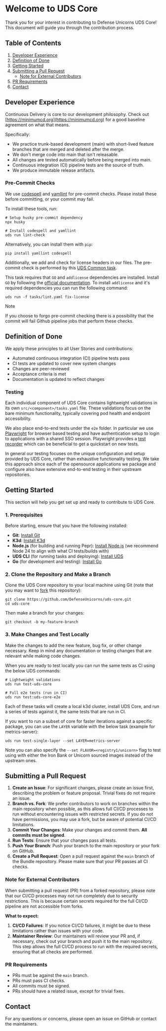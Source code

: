 # Welcome to UDS Core

Thank you for your interest in contributing to Defense Unicorns UDS Core! This document will guide you through the contribution process.

## Table of Contents

1. [Developer Experience](#developer-experience)
2. [Definition of Done](#definition-of-done)
3. [Getting Started](#getting-started)
4. [Submitting a Pull Request](#submitting-a-pull-request)
   - [Note for External Contributors](#note-for-external-contributors)
5. [PR Requirements](#pr-requirements)
6. [Contact](#contact)

## Developer Experience

Continuous Delivery is core to our development philosophy. Check out [https://minimumcd.org](https://minimumcd.org) for a good baseline agreement on what that means.

Specifically:

- We practice trunk-based development (main) with short-lived feature branches that are merged and deleted after the merge.
- We don't merge code into main that isn't releasable.
- All changes are tested automatically before being merged into main.
- Continuous integration (CI) pipeline tests are the source of truth.
- We produce immutable release artifacts.

### Pre-Commit Checks

We use [codespell](https://github.com/codespell-project/codespell) and [yamllint](https://yamllint.readthedocs.io/en/stable/) for pre-commit checks. Please install these before committing, or your commit may fail.

To install these tools, run:

```console
# Setup husky pre-commit dependency
npx husky

# Install codespell and yamllint
uds run lint-check
```

Alternatively, you can install them with `pip`:

```console
pip install yamllint codespell
```

Additionally, we add and check for license headers in our files. The pre-commit check is performed by this [UDS Common task](https://github.com/defenseunicorns/uds-common/blob/main/tasks/lint.yaml#L159-L225).

This task requires that `GO` and `addlicense` dependencies are installed. Install `GO` by following the [official documentation](https://go.dev/doc/install). To install `addlicense` and it's required dependencies you can run the following command:
```console
uds run -f tasks/lint.yaml fix-license
```

> [!NOTE]
> If you choose to forgo pre-commit checking there is a possibility that the commit will fail Github pipeline jobs that perform these checks.

## Definition of Done

We apply these principles to all User Stories and contributions:

- Automated continuous integration (CI) pipeline tests pass
- CI tests are updated to cover new system changes
- Changes are peer-reviewed
- Acceptance criteria is met
- Documentation is updated to reflect changes

### Testing

Each individual component of UDS Core contains lightweight validations in its own `src/<component>/tasks.yaml` file. These validations focus on the bare minimum functionality, typically covering pod health and endpoint accessibility.

We also place end-to-end tests under the `e2e` folder. In particular we use [Playwright](https://playwright.dev/) for browser based testing and have authentication setup to login to applications with a shared SSO session. Playwright provides a [test recorder](https://playwright.dev/docs/codegen#generate-tests-with-the-playwright-inspector) which can be beneficial to get a quickstart on new tests.

In general our testing focuses on the unique configuration and setup provided by UDS Core, rather than exhaustive functionality testing. We take this approach since each of the opensource applications we package and configure also have extensive end-to-end testing in their upstream repositories.

## Getting Started

This section will help you get set up and ready to contribute to UDS Core.

### 1. Prerequisites

Before starting, ensure that you have the following installed:

- **Git**: [Install Git](https://git-scm.com/book/en/v2/Getting-Started-Installing-Git)
- **K3d**: [Install K3d](https://k3d.io/#installation)
- **Node.js** (for building and running Pepr): [Install Node.js](https://nodejs.org/en/download/) (we recommend Node 24 to align with what CI tests/builds with)
- **UDS CLI** (for running tasks and deploying): [Install UDS](https://uds.defenseunicorns.com/cli/quickstart-and-usage/)
- **Go** (for development and testing): [Install Go](https://go.dev/doc/install)

### 2. Clone the Repository and Make a Branch

Clone the UDS Core repository to your local machine using Git (note that you may want to [fork](https://docs.github.com/en/pull-requests/collaborating-with-pull-requests/working-with-forks/fork-a-repo) this repository):

```console
git clone https://github.com/DefenseUnicorns/uds-core.git
cd uds-core
```

Then make a branch for your changes:

```console
git checkout -b my-feature-branch
```

### 3. Make Changes and Test Locally

Make the changes to add the new feature, bug fix, or other change necessary. Keep in mind any documentation or testing changes that are relevant while making code changes.

When you are ready to test locally you can run the same tests as CI using the below UDS commands:

```console
# Lightweight validations
uds run test-uds-core

# Full e2e tests (run in CI)
uds run test:uds-core-e2e
```

Each of these tasks will create a local k3d cluster, install UDS Core, and run a series of tests against it, the same tests that are run in CI.

If you want to run a subset of core for faster iterations against a specific package, you can use the `LAYER` variable with the below task (example for metrics-server):

```console
uds run test-single-layer --set LAYER=metrics-server
```

Note you can also specify the `--set FLAVOR=<registry1/unicorn>` flag to test using with either the Iron Bank or Unicorn sourced images instead of the upstream ones.

## Submitting a Pull Request

1. **Create an Issue**: For significant changes, please create an issue first, describing the problem or feature proposal. Trivial fixes do not require an issue.
2. **Branch vs. Fork**: We prefer contributors to work on branches within the main repository when possible, as this allows full CI/CD processes to run without encountering issues with restricted secrets. If you do not have permissions, you may use a fork, but be aware of potential CI/CD limitations.
3. **Commit Your Changes**: Make your changes and commit them. **All commits must be signed**.
4. **Run Tests**: Ensure that your changes pass all tests.
5. **Push Your Branch**: Push your branch to the main repository or your fork on GitHub.
6. **Create a Pull Request**: Open a pull request against the `main` branch of the Bundle repository. Please make sure that your PR passes all CI checks.

### Note for External Contributors

When submitting a pull request (PR) from a forked repository, please note that our CI/CD processes may not run completely due to security restrictions. This is because certain secrets required for the full CI/CD pipeline are not accessible from forks. 

**What to expect:**
1. **CI/CD Failures**: If you notice CI/CD failures, it might be due to these limitations rather than issues with your code.
2. **Maintainer Review**: Our maintainers will review your PR and, if necessary, check out your branch and push it to the main repository. This step allows the full CI/CD process to run with the required secrets, ensuring that all checks are performed.

### PR Requirements

* PRs must be against the `main` branch.
* PRs must pass CI checks.
* All commits must be signed.
* PRs should have a related issue, except for trivial fixes.

## Contact

For any questions or concerns, please open an issue on GitHub or contact the maintainers.
